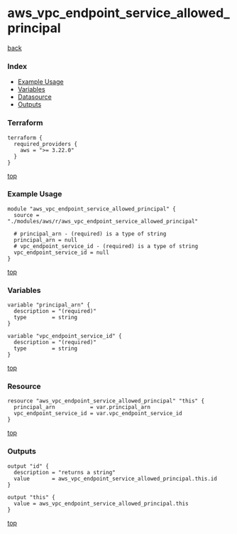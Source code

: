 # aws_vpc_endpoint_service_allowed_principal

[back](../aws.md)

### Index

- [Example Usage](#example-usage)
- [Variables](#variables)
- [Datasource](#datasource)
- [Outputs](#outputs)

### Terraform

```hcl
terraform {
  required_providers {
    aws = ">= 3.22.0"
  }
}
```

[top](#index)

### Example Usage

```hcl
module "aws_vpc_endpoint_service_allowed_principal" {
  source = "./modules/aws/r/aws_vpc_endpoint_service_allowed_principal"

  # principal_arn - (required) is a type of string
  principal_arn = null
  # vpc_endpoint_service_id - (required) is a type of string
  vpc_endpoint_service_id = null
}
```

[top](#index)

### Variables

```hcl
variable "principal_arn" {
  description = "(required)"
  type        = string
}

variable "vpc_endpoint_service_id" {
  description = "(required)"
  type        = string
}
```

[top](#index)

### Resource

```hcl
resource "aws_vpc_endpoint_service_allowed_principal" "this" {
  principal_arn           = var.principal_arn
  vpc_endpoint_service_id = var.vpc_endpoint_service_id
}
```

[top](#index)

### Outputs

```hcl
output "id" {
  description = "returns a string"
  value       = aws_vpc_endpoint_service_allowed_principal.this.id
}

output "this" {
  value = aws_vpc_endpoint_service_allowed_principal.this
}
```

[top](#index)